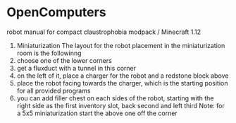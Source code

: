 # OpenComputers
robot manual for compact claustrophobia modpack / Minecraft 1.12

1. Miniaturization
The layout for the robot placement in the miniaturization room is the followinng
  1. choose one of the lower corners
  2. get a fluxduct with a tunnel in this corner
  3. on the left of it, place a charger for the robot and a redstone block above
  4. place the robot facing towards the charger, which is the starting position for all provided programs
  5. you can add filler chest on each sides of the robot, starting with the right side as the first inventory slot, back second and left third
Note: for a 5x5 miniaturization start the above one off the corner
